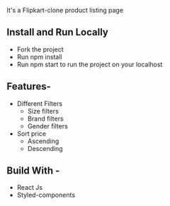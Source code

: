 It's a Flipkart-clone product listing page

## Install and Run Locally

- Fork the project
- Run npm install
- Run npm start to run the project on your localhost

## Features-

- Different Filters
  - Size filters
  - Brand filters
  - Gender filters
- Sort price
  - Ascending
  - Descending

## Build With -

- React Js
- Styled-components
